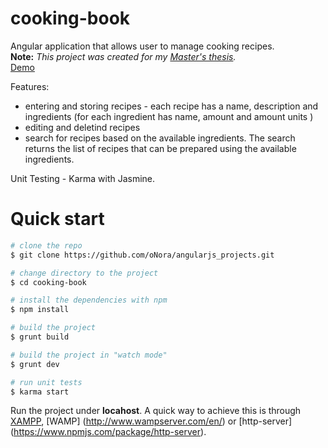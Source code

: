 cooking-book
============

Angular application that allows user to manage cooking recipes. <br />
**Note:**  *This project was created for my [Master's thesis](https://github.com/oNora/university-tasks/tree/master/Master's-thesis).* <br />
[Demo](http://onora.github.io/angularjs_projects/cooking-book/)

Features:

- entering and storing recipes - each recipe has a name, description and ingredients (for each ingredient has name, amount and amount units )
- editing and deletind recipes
- search for recipes based on the available ingredients. The search returns the list of recipes that can be prepared using the available ingredients.

Unit Testing - Karma with Jasmine. 

Quick start
============

```bash
# clone the repo
$ git clone https://github.com/oNora/angularjs_projects.git

# change directory to the project
$ cd cooking-book

# install the dependencies with npm
$ npm install

# build the project
$ grunt build

# build the project in "watch mode"
$ grunt dev

# run unit tests
$ karma start
```

Run the project under **locahost**. A quick way to achieve this is through [XAMPP](https://www.apachefriends.org/index.html), [WAMP] (http://www.wampserver.com/en/) or [http-server] (https://www.npmjs.com/package/http-server).
